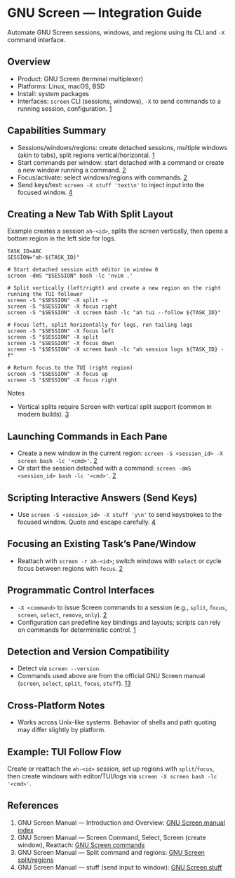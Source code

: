 # GNU Screen — Integration Guide

Automate GNU Screen sessions, windows, and regions using its CLI and `-X` command interface.

## Overview

- Product: GNU Screen (terminal multiplexer)
- Platforms: Linux, macOS, BSD
- Install: system packages
- Interfaces: `screen` CLI (sessions, windows), `-X` to send commands to a running session, configuration. [1][2]

## Capabilities Summary

- Sessions/windows/regions: create detached sessions, multiple windows (akin to tabs), split regions vertical/horizontal. [1][3]
- Start commands per window: start detached with a command or create a new window running a command. [2]
- Focus/activate: select windows/regions with commands. [2][3]
- Send keys/text: `screen -X stuff 'text\n'` to inject input into the focused window. [4]

## Creating a New Tab With Split Layout

Example creates a session `ah-<id>`, splits the screen vertically, then opens a bottom region in the left side for logs.

```
TASK_ID=ABC
SESSION="ah-${TASK_ID}"

# Start detached session with editor in window 0
screen -dmS "$SESSION" bash -lc 'nvim .'

# Split vertically (left/right) and create a new region on the right running the TUI follower
screen -S "$SESSION" -X split -v
screen -S "$SESSION" -X focus right
screen -S "$SESSION" -X screen bash -lc "ah tui --follow ${TASK_ID}"

# Focus left, split horizontally for logs, run tailing logs
screen -S "$SESSION" -X focus left
screen -S "$SESSION" -X split
screen -S "$SESSION" -X focus down
screen -S "$SESSION" -X screen bash -lc "ah session logs ${TASK_ID} -f"

# Return focus to the TUI (right region)
screen -S "$SESSION" -X focus up
screen -S "$SESSION" -X focus right
```

Notes

- Vertical splits require Screen with vertical split support (common in modern builds). [3]

## Launching Commands in Each Pane

- Create a new window in the current region: `screen -S <session_id> -X screen bash -lc '<cmd>'`. [2]
- Or start the session detached with a command: `screen -dmS <session_id> bash -lc '<cmd>'`. [2]

## Scripting Interactive Answers (Send Keys)

- Use `screen -S <session_id> -X stuff 'y\n'` to send keystrokes to the focused window. Quote and escape carefully. [4]

## Focusing an Existing Task’s Pane/Window

- Reattach with `screen -r ah-<id>`; switch windows with `select` or cycle focus between regions with `focus`. [2]

## Programmatic Control Interfaces

- `-X <command>` to issue Screen commands to a session (e.g., `split`, `focus`, `screen`, `select`, `remove`, `only`). [2][3]
- Configuration can predefine key bindings and layouts; scripts can rely on commands for deterministic control. [1][2]

## Detection and Version Compatibility

- Detect via `screen --version`.
- Commands used above are from the official GNU Screen manual (`screen`, `select`, `split`, `focus`, `stuff`). [1][2][3][4]

## Cross‑Platform Notes

- Works across Unix-like systems. Behavior of shells and path quoting may differ slightly by platform.

## Example: TUI Follow Flow

Create or reattach the `ah-<id>` session, set up regions with `split`/`focus`, then create windows with editor/TUI/logs via `screen -X screen bash -lc '<cmd>'`.

## References

1. GNU Screen Manual — Introduction and Overview: [GNU Screen manual index][1]
2. GNU Screen Manual — Screen Command, Select, Screen (create window), Reattach: [GNU Screen commands][2]
3. GNU Screen Manual — Split command and regions: [GNU Screen split/regions][3]
4. GNU Screen Manual — stuff (send input to window): [GNU Screen stuff][4]

[1]: https://man7.org/linux/man-pages/man1/screen.1.html#DESCRIPTION
[2]: https://man7.org/linux/man-pages/man1/screen.1.html#COMMAND-LINE_OPTIONS
[3]: https://man7.org/linux/man-pages/man1/screen.1.html#WINDOW_TYPES
[4]: https://man7.org/linux/man-pages/man1/screen.1.html#STRING_ESCAPES
